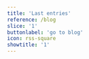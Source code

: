 ```yaml
---
title: 'Last entries'
reference: /blog
slice: '1'
buttonlabel: 'go to blog'
icon: rss-square
showtitle: '1'
---
```


